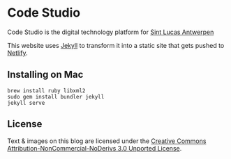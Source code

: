 # Code Studio

Code Studio is the digital technology platform for [Sint Lucas Antwerpen](https://www.sintlucasantwerpen.be/)

This website uses [Jekyll](https://jekyllrb.com/) to transform it into a static site that gets pushed to [Netlify](https://www.netlify.com/).

Installing on Mac
-----------------

    brew install ruby libxml2
    sudo gem install bundler jekyll
    jekyll serve

License
-------
Text & images on this blog are licensed under the [Creative Commons Attribution-NonCommercial-NoDerivs 3.0 Unported License](http://creativecommons.org/licenses/by-nc-nd/3.0/).
